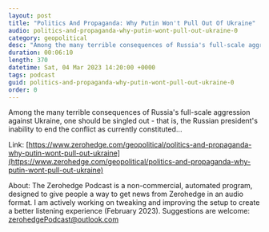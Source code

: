 ```yaml
---
layout: post
title: "Politics And Propaganda: Why Putin Won't Pull Out Of Ukraine"
audio: politics-and-propaganda-why-putin-wont-pull-out-ukraine-0
category: geopolitical
desc: "Among the many terrible consequences of Russia's full-scale aggression against Ukraine, one should be singled out - that is, the Russian president's inability to end the conflict as currently constituted..."
duration: 00:06:10
length: 370
datetime: Sat, 04 Mar 2023 14:20:00 +0000
tags: podcast
guid: politics-and-propaganda-why-putin-wont-pull-out-ukraine-0
order: 0
---
```

Among the many terrible consequences of Russia's full-scale aggression against Ukraine, one should be singled out - that is, the Russian president's inability to end the conflict as currently constituted...

Link: [https://www.zerohedge.com/geopolitical/politics-and-propaganda-why-putin-wont-pull-out-ukraine](https://www.zerohedge.com/geopolitical/politics-and-propaganda-why-putin-wont-pull-out-ukraine)

About: The Zerohedge Podcast is a non-commercial, automated program, designed to give people a way to get news from Zerohedge in an audio format.  I am actively working on tweaking and improving the setup to create a better listening experience (February 2023).  Suggestions are welcome: [zerohedgePodcast@outlook.com](mailto:zerohedgePodcast@outlook.com)